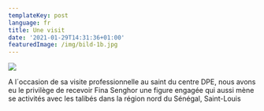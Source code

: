 ```yaml
---
templateKey: post
language: fr
title: Une visit
date: '2021-01-29T14:31:36+01:00'
featuredImage: /img/bild-1b.jpg
---
```

![](/img/bild-1b.jpg)

A l´occasion de sa visite professionnelle au saint du centre DPE, nous avons eu le privilège de recevoir Fina Senghor une figure engagée qui aussi mène se activités avec les talibés dans la région nord du Sénégal, Saint-Louis
